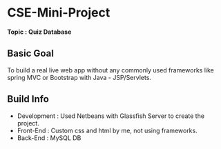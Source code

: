 # CSE-Mini-Project
**Topic : Quiz Database**

## Basic Goal
To build a real live web app without any commonly used frameworks like spring MVC or Bootstrap with Java - JSP/Servlets.

## Build Info
- Development : Used Netbeans with Glassfish Server to create the project.
- Front-End : Custom css and html by me, not using frameworks.
- Back-End : MySQL DB
